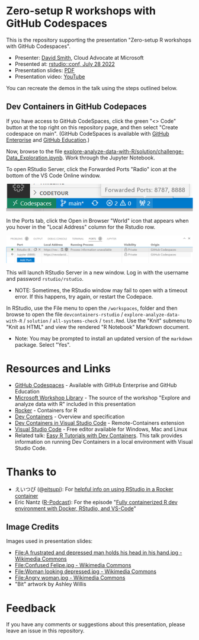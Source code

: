 # Zero-setup R workshops with GitHub Codespaces

This is the repository supporting the presentation "Zero-setup R workshops with GitHub Codespaces".

* Presenter: [David Smith](https://www.linkedin.com/in/dmsmith/), Cloud Advocate at Microsoft
* Presented at: [rstudio::conf, July 28 2022](https://rstudioconf2022.sched.com/event/11iag/zero-setup-r-workshops-with-github-codespaces) 
* Presentation slides: [PDF](ZeroSetupWorkshopsRStudioConf2022.pdf)
* Presentation video: [YouTube](https://www.youtube.com/watch?v=2uXLikk30Ew)

You can recreate the demos in the talk using the steps outlined below.

## Dev Containers in GitHub Codepaces

If you have access to GitHub CodeSpaces, click the green "<> Code" button at the top right on this repository page, and then select "Create codespace on main". (GitHub CodeSpaces is available with [GitHub Enterprise](https://github.com/enterprise) and [GitHub Education](https://education.github.com/).)

Now, browse to the file [explore-analyze-data-with-R/solution/challenge-Data_Exploration.ipynb](explore-analyze-data-with-R/solution/challenge-Data_Exploration.ipynb). Work through the Jupyter Notebook.

To open RStudio Server, click the Forwarded Ports "Radio" icon at the bottom of the VS Code Online window.

![Forwarded Ports](img/forwarded_ports.png)

In the Ports tab, click the Open in Browser "World" icon that appears when you hover in the "Local Address" column for the Rstudio row.

![Ports](img/ports.png)

This will launch RStudio Server in a new window. Log in with the username and password `rstudio/rstudio`. 

* NOTE: Sometimes, the RStudio window may fail to open with a timeout error. If this happens, try again, or restart the Codepace.

In RStudio, use the File menu to open the `/workspaces`, folder and then browse to open the file `devcontainers-rstudio` / `explore-analyze-data-with-R` / `solution` /  `all-systems-check` / `test.Rmd`. Use the "Knit" submenu to "Knit as HTML" and view the rendered "R Notebook" Markdown document.

* Note: You may be prompted to install an updated version of the `markdown` package. Select "Yes".

# Resources and Links

* [GitHub Codespaces](https://github.com/features/codespaces) - Available with GitHub Enterprise and GitHub Education
* [Microsoft Workshop Library](https://github.com/microsoft/workshop-library) - The source of the workshop "Explore and analyze data with R" included in this presentation
* [Rocker](https://www.rocker-project.org/) - Containers for R 
* [Dev Containers](https://containers.dev/) - Overview and specification
* [Dev Containers in Visual Studio Code](https://marketplace.visualstudio.com/items?itemName=ms-vscode-remote.remote-containers) - Remote-Containers extension 
* [Visual Studio Code](https://code.visualstudio.com/) - Free editor available for Windows, Mac and Linux
* Related talk: [Easy R Tutorials with Dev Containers](https://github.com/revodavid/devcontainers-r). This talk provides information on running Dev Containers in a local environment with Visual Studio Code.
# Thanks to

* えいつぴ (@[eitsupi](https://twitter.com/eitsupi)): For [helpful info on using RStudio in a Rocker container](https://www.rocker-project.org/images/versioned/rstudio)
* Eric Nantz ([R-Podcast](https://r-podcast.org/)): For the episode "[Fully containerized R dev environment with Docker, RStudio, and VS-Code](https://www.youtube.com/watch?v=4wRiPG9LM3o)"

## Image Credits

Images used in presentation slides:
* [File:A frustrated and depressed man holds his head in his hand.jpg - Wikimedia Commons](https://commons.wikimedia.org/wiki/File:A_frustrated_and_depressed_man_holds_his_head_in_his_hand.jpg)
* [File:Confused Felipe.jpg - Wikimedia Commons](https://commons.wikimedia.org/wiki/File:Confused_Felipe.jpg)
* [File:Woman looking depressed.jpg - Wikimedia Commons](https://commons.wikimedia.org/wiki/File:Woman_looking_depressed.jpg)
* [File:Angry woman.jpg - Wikimedia Commons](https://commons.wikimedia.org/wiki/File:Angry_woman.jpg)
* "Bit" artwork by Ashley Willis

# Feedback

If you have any comments or suggestions about this presentation, please leave an issue in this repository.